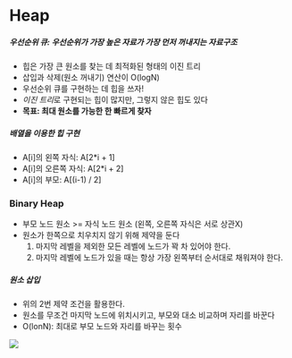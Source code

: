 # Heap

##### 우선순위 큐: 우선순위가 가장 높은 자료가 가장 먼저 꺼내지는 자료구조
- 힙은 가장 큰 원소를 찾는 데 최적화된 형태의 이진 트리
- 삽입과 삭제(원소 꺼내기) 연산이 O(logN)
- 우선순위 큐를 구현하는 데 힙을 쓰자!
- *이진 트리*로 구현되는 힙이 많지만, 그렇지 않은 힙도 있다
- **목표: 최대 원소를 가능한 한 빠르게 찾자**
     
             
##### 배열을 이용한 힙 구현
- A[i]의 왼쪽 자식: A[2*i + 1]
- A[i]의 오른쪽 자식: A[2*i + 2]
- A[i]의 부모: A[(i-1) / 2]

### Binary Heap
- 부모 노드 원소 >= 자식 노드 원소 (왼쪽, 오른쪽 자식은 서로 상관X)
- 원소가 한쪽으로 치우치지 않기 위해 제약을 둔다
	1. 마지막 레벨을 제외한 모든 레벨에 노드가 꽉 차 있어야 한다.
	2. 마지막 레벨에 노드가 있을 때는 항상 가장 왼쪽부터 순서대로 채워져야 한다.

##### 원소 삽입
- 위의 2번 제약 조건을 활용한다.
- 원소를 무조건 마지막 노드에 위치시키고, 부모와 대소 비교하며 자리를 바꾼다
- O(lonN): 최대로 부모 노드와 자리를 바꾸는 횟수

![](http://cs.lmu.edu/~ray/images/heapinsert.png)
 